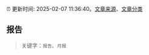 :alarm_clock: 更新时间: 2025-02-07 11:36:40。[文章来源](/README.md)、[文章分类](/TAGS.md)

## 报告


> 关键字：`报告`、`月报`



